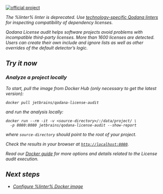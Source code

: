 [//]: # (title: Qodana License audit)

[![official project](https://jb.gg/badges/official-flat-square.svg)](https://confluence.jetbrains.com/display/ALL/JetBrains+on+GitHub)

<var name="linter" value="Qodana License audit"/>

<warning>
The %linter% linter is deprecated. Use <a href="linters.md">technology-specific Qodana linters</a> for inspecting 
compatibility of dependency licenses.
</warning>

<note>

<include src="lib_qd.xml" include-id="supported-techs">
    <var name="linter" value="Qodana License audit"/>
    <var name="supported-techs" value="PHP Composer, npm, pip (requirements.txt or setup.py is required) pipenv, poetry, yarn"/>
</include>

</note>


Qodana License audit helps software projects avoid problems with incompatible third-party licenses. More than 1600 licenses are detected. Users can create their own include and ignore lists as well as other overrides of the default detector’s logic.

<tip>

<include src="lib_qd.xml" include-id="qodana-playground-tip">
    <var name="qodana-playground-url" value="https://qodana.teamcity.com/project/Hosted_Root_LicenseAuditExamples?mode=builds#all-projects"/>
    <var name="linter" value="Qodana License audit"/>
</include>

</tip>

## Try it now

### Analyze a project locally

To start, pull the image from Docker Hub (only necessary to get the latest version):

```shell
docker pull jetbrains/qodana-license-audit
```

and run the analysis locally:

```shell
docker run --rm -it -v <source-directory>/:/data/project/ \ 
  -p 8080:8080 jetbrains/qodana-license-audit --show-report
```

where `source-directory` should point to the root of your project.

Check the results in your browser at [`http://localhost:8080`](http://localhost:8080).

Read our [Docker guide](license-audit-docker-readme.md) for more options and details related to the License audit execution.

## Next steps

- <a href="license-audit-docker-readme.md">Configure %linter% Docker image</a>